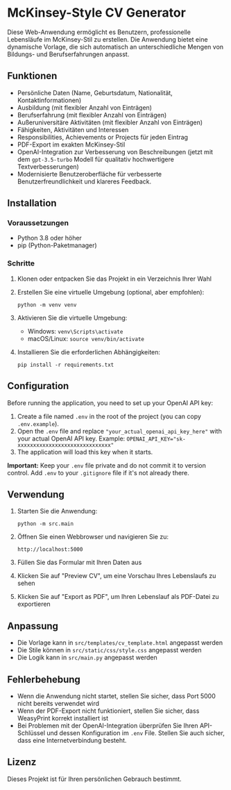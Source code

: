 # McKinsey-Style CV Generator

Diese Web-Anwendung ermöglicht es Benutzern, professionelle Lebensläufe im McKinsey-Stil zu erstellen. Die Anwendung bietet eine dynamische Vorlage, die sich automatisch an unterschiedliche Mengen von Bildungs- und Berufserfahrungen anpasst.

## Funktionen

- Persönliche Daten (Name, Geburtsdatum, Nationalität, Kontaktinformationen)
- Ausbildung (mit flexibler Anzahl von Einträgen)
- Berufserfahrung (mit flexibler Anzahl von Einträgen)
- Außeruniversitäre Aktivitäten (mit flexibler Anzahl von Einträgen)
- Fähigkeiten, Aktivitäten und Interessen
- Responsibilities, Achievements or Projects für jeden Eintrag
- PDF-Export im exakten McKinsey-Stil
- OpenAI-Integration zur Verbesserung von Beschreibungen (jetzt mit dem `gpt-3.5-turbo` Modell für qualitativ hochwertigere Textverbesserungen)
- Modernisierte Benutzeroberfläche für verbesserte Benutzerfreundlichkeit und klareres Feedback.

## Installation

### Voraussetzungen

- Python 3.8 oder höher
- pip (Python-Paketmanager)

### Schritte

1. Klonen oder entpacken Sie das Projekt in ein Verzeichnis Ihrer Wahl

2. Erstellen Sie eine virtuelle Umgebung (optional, aber empfohlen):
   ```
   python -m venv venv
   ```

3. Aktivieren Sie die virtuelle Umgebung:
   - Windows: `venv\Scripts\activate`
   - macOS/Linux: `source venv/bin/activate`

4. Installieren Sie die erforderlichen Abhängigkeiten:
   ```
   pip install -r requirements.txt
   ```

## Configuration

Before running the application, you need to set up your OpenAI API key:

1.  Create a file named `.env` in the root of the project (you can copy `.env.example`).
2.  Open the `.env` file and replace `"your_actual_openai_api_key_here"` with your actual OpenAI API key.
    Example: `OPENAI_API_KEY="sk-xxxxxxxxxxxxxxxxxxxxxxxxxxxxxx"`
3.  The application will load this key when it starts.

**Important:** Keep your `.env` file private and do not commit it to version control. Add `.env` to your `.gitignore` file if it's not already there.

## Verwendung

1. Starten Sie die Anwendung:
   ```
   python -m src.main
   ```

2. Öffnen Sie einen Webbrowser und navigieren Sie zu:
   ```
   http://localhost:5000
   ```

3. Füllen Sie das Formular mit Ihren Daten aus

4. Klicken Sie auf "Preview CV", um eine Vorschau Ihres Lebenslaufs zu sehen

5. Klicken Sie auf "Export as PDF", um Ihren Lebenslauf als PDF-Datei zu exportieren

## Anpassung

- Die Vorlage kann in `src/templates/cv_template.html` angepasst werden
- Die Stile können in `src/static/css/style.css` angepasst werden
- Die Logik kann in `src/main.py` angepasst werden

## Fehlerbehebung

- Wenn die Anwendung nicht startet, stellen Sie sicher, dass Port 5000 nicht bereits verwendet wird
- Wenn der PDF-Export nicht funktioniert, stellen Sie sicher, dass WeasyPrint korrekt installiert ist
- Bei Problemen mit der OpenAI-Integration überprüfen Sie Ihren API-Schlüssel und dessen Konfiguration im `.env` File. Stellen Sie auch sicher, dass eine Internetverbindung besteht.

## Lizenz

Dieses Projekt ist für Ihren persönlichen Gebrauch bestimmt.
